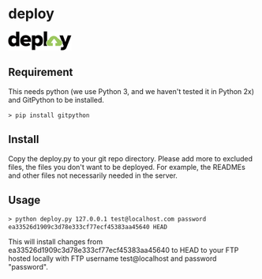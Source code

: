 # deploy

![](deploy.png)

## Requirement

This needs python (we use Python 3, and we haven't tested it in Python 2x) and GitPython to be installed.

```shell
> pip install gitpython
```

## Install

Copy the deploy.py to your git repo directory. Please add more to excluded files, the files you don't want to be deployed. For example, the READMEs and other files not necessarily needed in the server.

## Usage

```shell
> python deploy.py 127.0.0.1 test@localhost.com password ea33526d1909c3d78e333cf77ecf45383aa45640 HEAD
```

This will install changes from ea33526d1909c3d78e333cf77ecf45383aa45640 to HEAD to your FTP hosted locally with FTP username test@localhost and password "password".
